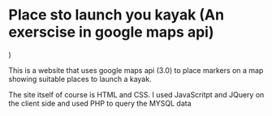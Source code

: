 # Place sto launch you kayak (An  exerscise in google maps api)
)

This is a website that uses google maps api (3.0) to place markers on a map showing suitable places to launch a kayak.

The site itself of course is HTML and CSS. I used JavaScritpt and JQuery on the client side and used PHP to query the MYSQL data
